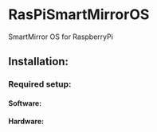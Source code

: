 # RasPiSmartMirrorOS
SmartMirror OS for RaspberryPi
## Installation:
### Required setup:
#### Software:
#### Hardware:
